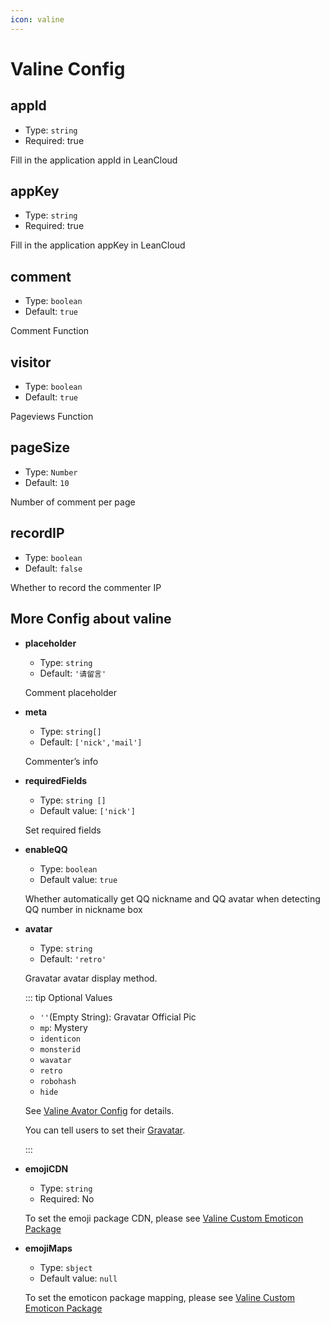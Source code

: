 ```yaml
---
icon: valine
---
```


# Valine Config

## appId

- Type: `string`
- Required: true

Fill in the application appId in LeanCloud

## appKey

- Type: `string`
- Required: true

Fill in the application appKey in LeanCloud

## comment

- Type: `boolean`
- Default: `true`

Comment Function

## visitor

- Type: `boolean`
- Default: `true`

Pageviews Function

## pageSize

- Type: `Number`
- Default: `10`

Number of comment per page

## recordIP

- Type: `boolean`
- Default: `false`

Whether to record the commenter IP

## More Config about valine

- **placeholder**

  - Type: `string`
  - Default: `'请留言'`

  Comment placeholder

- **meta**

  - Type: `string[]`
  - Default: `['nick','mail']`

  Commenter’s info

- **requiredFields**

  - Type: `string []`
  - Default value: `['nick']`

  Set required fields

- **enableQQ**

  - Type: `boolean`
  - Default value: `true`

  Whether automatically get QQ nickname and QQ avatar when detecting QQ number in nickname box

- **avatar**

  - Type: `string`
  - Default: `'retro'`

  Gravatar avatar display method.

  ::: tip Optional Values

  - `''`(Empty String): Gravatar Official Pic
  - `mp`: Mystery
  - `identicon`
  - `monsterid`
  - `wavatar`
  - `retro`
  - `robohash`
  - `hide`

  See [Valine Avator Config](https://valine.js.org/avatar.html) for details.

  You can tell users to set their [Gravatar](http://cn.gravatar.com/).

  :::

- **emojiCDN**

  - Type: `string`
  - Required: No

  To set the emoji package CDN, please see [Valine Custom Emoticon Package](https://valine.js.org/emoji.html)

- **emojiMaps**

  - Type: `sbject`
  - Default value: `null`

  To set the emoticon package mapping, please see [Valine Custom Emoticon Package](https://valine.js.org/emoji.html)
